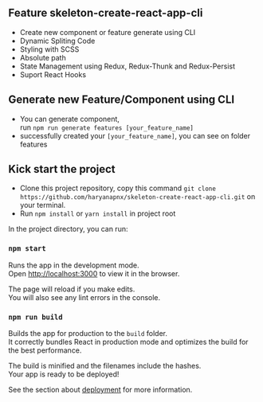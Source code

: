 ## Feature skeleton-create-react-app-cli
* Create new component or feature generate using CLI 
* Dynamic Spliting Code
* Styling with SCSS
* Absolute path
* State Management using Redux, Redux-Thunk and Redux-Persist
* Suport React Hooks

## Generate new Feature/Component using CLI
  * You can generate component, <br>run `npm run generate features [your_feature_name]`
  * successfully created your `[your_feature_name]`, you can see on folder features 

## Kick start the project
  * Clone this project repository, copy this command `git clone https://github.com/haryanapnx/skeleton-create-react-app-cli.git`  on your terminal.
  * Run `npm install` or `yarn install` in project root
  
In the project directory, you can run:

### `npm start`

Runs the app in the development mode.<br>
Open [http://localhost:3000](http://localhost:3000) to view it in the browser.

The page will reload if you make edits.<br>
You will also see any lint errors in the console.

### `npm run build`

Builds the app for production to the `build` folder.<br>
It correctly bundles React in production mode and optimizes the build for the best performance.

The build is minified and the filenames include the hashes.<br>
Your app is ready to be deployed!

See the section about [deployment](https://facebook.github.io/create-react-app/docs/deployment) for more information.


